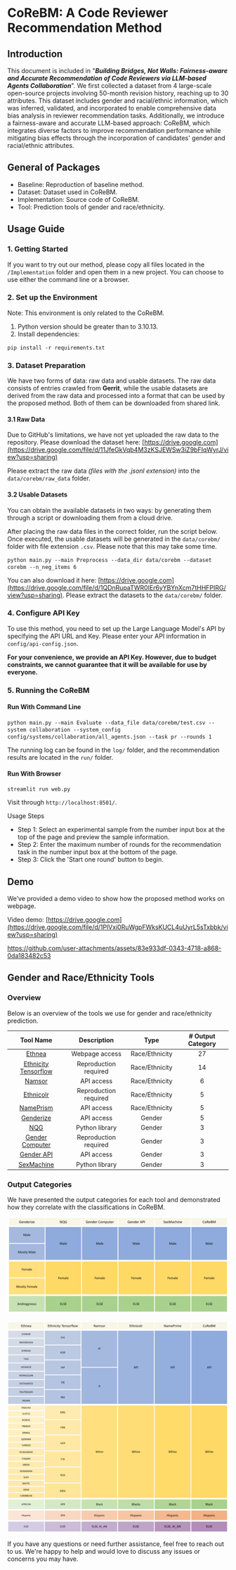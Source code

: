 # CoReBM: A Code Reviewer Recommendation Method

## Introduction
This document is included in "***Building Bridges, Not Walls: Fairness-aware and Accurate Recommendation of Code Reviewers via LLM-based Agents Collaboration***". We first collected a dataset from 4 large-scale open-source projects involving 50-month revision history, reaching up to 30 attributes. This dataset includes gender and racial/ethnic information, which was inferred, validated, and incorporated to enable comprehensive data bias analysis in reviewer recommendation tasks. Additionally, we introduce a fairness-aware and accurate LLM-based approach: CoReBM, which integrates diverse factors to improve recommendation performance while mitigating bias effects through the incorporation of candidates' gender and racial/ethnic attributes.

## General of Packages
- Baseline: Reproduction of baseline method.
- Dataset: Dataset used in CoReBM.
- Implementation: Source code of CoReBM.
- Tool: Prediction tools of gender and race/ethnicity.

## Usage Guide

### 1. Getting Started
If you want to try out our method, please copy all files located in the `/Implementation` folder and open them in a new project. You can choose to use either the command line or a browser.

### 2. Set up the Environment
Note: This environment is only related to the CoReBM.
1. Python version should be greater than to 3.10.13.
2. Install dependencies:
```shell
pip install -r requirements.txt
```

### 3. Dataset Preparation

We have two forms of data: raw data and usable datasets. The raw data consists of entries crawled from **Gerrit**, while the usable datasets are derived from the raw data and processed into a format that can be used by the proposed method. Both of them can be downloaded from shared link.

#### 3.1 Raw Data
Due to GitHub's limitations, we have not yet uploaded the raw data to the repository. Please download the dataset here: [https://drive.google.com](https://drive.google.com/file/d/11JfeGkVqb4M3zKSJEWSw3iZ9bFIqWyrJ/view?usp=sharing)

Please extract the raw data *(files with the .jsonl extension)* into the `data/corebm/raw_data` folder.

#### 3.2 Usable Datasets

You can obtain the available datasets in two ways: by generating them through a script or downloading them from a cloud drive.

After placing the raw data files in the correct folder, run the script below. Once executed, the usable datasets will be generated in the `data/corebm/` folder with file extension `.csv`. Please note that this may take some time.

```shell
python main.py --main Preprocess --data_dir data/corebm --dataset corebm --n_neg_items 6
```

You can also download it here: [https://drive.google.com](https://drive.google.com/file/d/1QDnRupaTWR0IEr6yYBYnXcm7tHHFPIRG/view?usp=sharing). Please extract the datasets to the `data/corebm/` folder.

### 4. Configure API Key

To use this method, you need to set up the Large Language Model's API by specifying the API URL and Key. Please enter your API information in `config/api-config.json`.

**For your convenience, we provide an API Key. However, due to budget constraints, we cannot guarantee that it will be available for use by everyone.**

### 5. Running the CoReBM

#### Run With Command Line

```shell
python main.py --main Evaluate --data_file data/corebm/test.csv --system collaboration --system_config config/systems/collaboration/all_agents.json --task pr --rounds 1
```

The running log can be found in the `log/` folder, and the recommendation results are located in the `run/` folder.

#### Run With Browser

```shell
streamlit run web.py
```

Visit through `http://localhost:8501/`.

Usage Steps
- Step 1: Select an experimental sample from the number input box at the top of the page and preview the sample information.
- Step 2: Enter the maximum number of rounds for the recommendation task in the number input box at the bottom of the page.
- Step 3: Click the 'Start one round' button to begin.

## Demo

We’ve provided a demo video to show how the proposed method works on webpage.

Video demo: [https://drive.google.com](https://drive.google.com/file/d/1PlVxi0RuWgpFWksKUCL4uUyrL5sTxbbk/view?usp=sharing)


https://github.com/user-attachments/assets/83e933df-0343-4718-a868-0da183482c53


## Gender and Race/Ethnicity Tools

### Overview

Below is an overview of the tools we use for gender and race/ethnicity prediction.

|                          Tool Name                           |      Description      |      Type      | # Output Category |
| :----------------------------------------------------------: | :-------------------: | :------------: | :---------------: |
| [Ethnea](http://abel.lis.illinois.edu/cgi-bin/ethnea/search.py) |    Webpage access     | Race/Ethnicity |        27         |
| [Ethnicity Tensorflow](https://github.com/63coldnoodle/ethnicity-tensorflow) | Reproduction required | Race/Ethnicity |        14         |
|                [Namsor](https://namsor.app/)                 |      API access       | Race/Ethnicity |         6         |
|     [Ethnicolr](https://github.com/appeler/ethnicolr_v2)     | Reproduction required | Race/Ethnicity |         5         |
|           [NamePrism](https://www.name-prism.com/)           |      API access       | Race/Ethnicity |         5         |
|              [Genderize](https://genderize.io/)              |      API access       |     Gender     |         5         |
|    [NQG](https://github.com/ianvanbuskirk/nomquamgender)     |    Python library     |     Gender     |         3         |
| [Gender Computer](https://github.com/tue-mdse/genderComputer) | Reproduction required |     Gender     |         3         |
|            [Gender API](https://gender-api.com/)             |      API access       |     Gender     |         3         |
|      [SexMachine](https://pypi.org/project/SexMachine/)      |    Python library     |     Gender     |         3         |

### Output Categories

We have presented the output categories for each tool and demonstrated how they correlate with the classifications in CoReBM.

![Gender](./assets/Gender.png)

![RaceEthnicity](./assets/RaceEthnicity.png)

If you have any questions or need further assistance, feel free to reach out to us. We're happy to help and would love to discuss any issues or concerns you may have.
